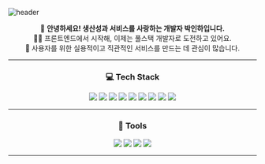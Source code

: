 ![header](https://capsule-render.vercel.app/api?type=Venom&color=auto&height=300&section=header&text=inha's%20GitHub&fontColor=393E46&fontSize=80&animation=fadeIn)

<div align="center">
  
  🌱 **안녕하세요! 생산성과 서비스를 사랑하는 개발자 박인하입니다.**  
  👩‍💻 프론트엔드에서 시작해, 이제는 풀스택 개발자로 도전하고 있어요.  
  🚀 사용자를 위한 실용적이고 직관적인 서비스를 만드는 데 관심이 많습니다.

---

### 💻 Tech Stack

<img src="https://img.shields.io/badge/javascript-F7DF1E?style=for-the-badge&logo=javascript&logoColor=black"> 
<img src="https://img.shields.io/badge/vue.js-4FC08D?style=for-the-badge&logo=vue.js&logoColor=white"> 
<img src="https://img.shields.io/badge/html5-E34F26?style=for-the-badge&logo=html5&logoColor=white"> 
<img src="https://img.shields.io/badge/css3-1572B6?style=for-the-badge&logo=css3&logoColor=white"> 
<img src="https://img.shields.io/badge/java-007396?style=for-the-badge&logo=java&logoColor=white">
<img src="https://img.shields.io/badge/springboot-6DB33F?style=for-the-badge&logo=springboot&logoColor=white">
<img src="https://img.shields.io/badge/mysql-4479A1?style=for-the-badge&logo=mysql&logoColor=white">
<img src="https://img.shields.io/badge/git-F05032?style=for-the-badge&logo=git&logoColor=white">
<img src="https://img.shields.io/badge/github-181717?style=for-the-badge&logo=github&logoColor=white">

---

### 🔧 Tools

<img src="https://img.shields.io/badge/vscode-007ACC?style=for-the-badge&logo=visualstudiocode&logoColor=white">
<img src="https://img.shields.io/badge/figma-F24E1E?style=for-the-badge&logo=figma&logoColor=white">
<img src="https://img.shields.io/badge/notion-000000?style=for-the-badge&logo=notion&logoColor=white">
<img src="https://img.shields.io/badge/slack-4A154B?style=for-the-badge&logo=slack&logoColor=white">

---

</div>
